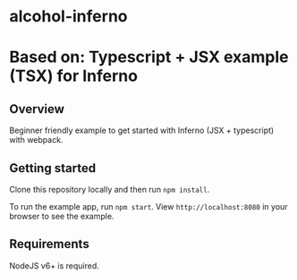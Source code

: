 # alcohol-inferno

# Based on: Typescript + JSX example (TSX) for Inferno

## Overview

Beginner friendly example to get started with Inferno (JSX + typescript) with webpack.

## Getting started

Clone this repository locally and then run `npm install`.

To run the example app, run `npm start`. View `http://localhost:8080` in your browser to see the example.

## Requirements

NodeJS v6+ is required.


